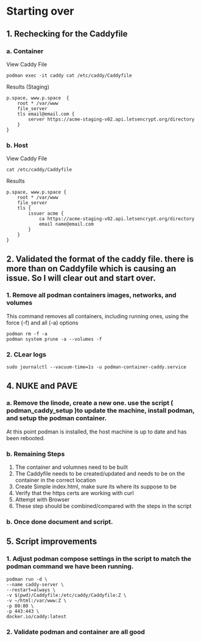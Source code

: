 # Starting over

## 1. Rechecking for the Caddyfile

### a. Container

View Caddy File

```
podman exec -it caddy cat /etc/caddy/Caddyfile
```

Results (Staging) 

```
p.space, www.p.space  {
    root * /var/www
    file_server
    tls email@email.com {
        server https://acme-staging-v02.api.letsencrypt.org/directory
    }
}
```

### b. Host

View Caddy File

```
cat /etc/caddy/Caddyfile
```

Results

```
p.space, www.p.space {
    root * /var/www
    file_server
    tls {
        issuer acme {
            ca https://acme-staging-v02.api.letsencrypt.org/directory
            email name@email.com
        }
    }
}
```

## 2. Validated the format of the caddy file. there is more than on Caddyfile which is causing an issue. So I will clear out and start over. 

### 1. Remove all podman containers images, networks, and volumes

This command removes all containers, including running ones, using the force (-f) and all (-a) options

```
podman rm -f -a
podman system prune -a --volumes -f
```

### 2. CLear logs

```
sudo journalctl --vacuum-time=1s -u podman-container-caddy.service

```

## 4. NUKE and PAVE

### a. Remove the linode, create a new one. use the script ( podman_caddy_setup )to update the machine, install podman, and setup the podman container. 

At this point podman is installed, the host machine is up to date and has been rebooted. 

### b. Remaining Steps

1. The container and volumnes need to be built
2. The Caddyfile needs to be created/updated and needs to be on the container in the correct location
3. Create Simple index.html, make sure its where its suppose to be
4. Verify that the https certs are working with curl
5. Attempt with Browser
6. These step should be combined/compared with the steps in the script

### b. Once done document and script. 

## 5. Script improvements

### 1. Adjust podman compose settings in the script to match the podman command we have been running. 

```
podman run -d \
--name caddy-server \
--restart=always \
-v $(pwd)/Caddyfile:/etc/caddy/Caddyfile:Z \
-v ~/html:/var/www:Z \
-p 80:80 \
-p 443:443 \
docker.io/caddy:latest
```

### 2. Validate podman and container are all good
